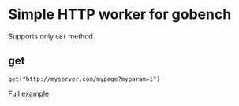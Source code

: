# Simple HTTP worker for gobench

Supports only `GET` method.

## get

```{shell}
get("http://myserver.com/mypage?myparam=1")
```

[Full example](example/simpleHttp/main.go)
